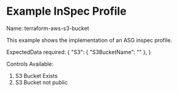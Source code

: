 # Example InSpec Profile
Name: terraform-aws-s3-bucket

This example shows the implementation of an ASG inspec profile.

ExpectedData required:
{
 "S3": {
    "S3BucketName": ""
  },
}

Controls Available:
1. S3 Bucket Exists
2. S3 Bucket not public